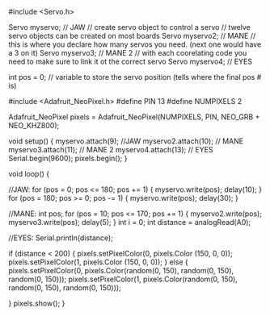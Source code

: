 #include <Servo.h>

Servo myservo;  // JAW // create servo object to control a servo // twelve servo objects can be created on most boards
Servo myservo2; // MANE // this is where you declare how many servos you need. (next one would have a 3 on it)
Servo myservo3; // MANE 2 // with each coorelating code you need to make sure to link it ot the correct servo
Servo myservo4; // EYES

int pos = 0;    // variable to store the servo position (tells where the final pos # is)

#include <Adafruit_NeoPixel.h>
#define PIN 13
#define NUMPIXELS 2

Adafruit_NeoPixel pixels = Adafruit_NeoPixel(NUMPIXELS, PIN, NEO_GRB + NEO_KHZ800);

void setup() {
  myservo.attach(9);   //JAW
  myservo2.attach(10); // MANE
  myservo3.attach(11); // MANE 2
  myservo4.attach(13); // EYES
  Serial.begin(9600);
  pixels.begin();
}

void loop() {
  

  //JAW:
  for (pos = 0; pos <= 180; pos += 1) {
    myservo.write(pos);
  delay(10);
}
for (pos = 180; pos >= 0; pos -= 1) {
  myservo.write(pos);
  delay(30);
}

//MANE:
  int pos;
  for (pos = 10; pos <= 170; pos += 1) {
    myservo2.write(pos);
    myservo3.write(pos);
    delay(5);
  }
  int i = 0;
  int distance = analogRead(A0);

//EYES:
  Serial.println(distance);

  if (distance < 200) {
    pixels.setPixelColor(0, pixels.Color (150, 0, 0));
    pixels.setPixelColor(1, pixels.Color (150, 0, 0));
  }
  else {
    pixels.setPixelColor(0, pixels.Color(random(0, 150), random(0, 150), random(0, 150)));
    pixels.setPixelColor(1, pixels.Color(random(0, 150), random(0, 150), random(0, 150)));

  }
  pixels.show();
}

